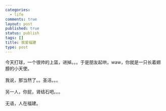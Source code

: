 ```yaml
--- 
categories: 
  - life
comments: true
layout: post
published: true
status: publish
tags: []
title: 我爱福建
type: post
---
```

<div id="msgcns!3725CC0EE38B1F6!1634" class="bvMsg">今天打球，一个很帅的上篮，进掉。。。于是朋友起哄，waw，你就是一只长着翅膀的小天使。<br><br>
我说，那当然了。。圣洁。。。<br><br>
另一人，你屁，肾结石吧。。。<br><br>
无语，人在福建。</div>

